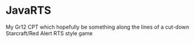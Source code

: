 # JavaRTS
My Gr12 CPT which hopefully be something along the lines of a cut-down Starcraft/Red Alert RTS style game
